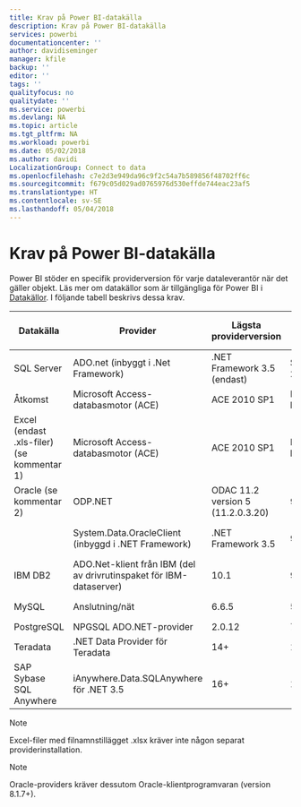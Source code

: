 ```yaml
---
title: Krav på Power BI-datakälla
description: Krav på Power BI-datakälla
services: powerbi
documentationcenter: ''
author: davidiseminger
manager: kfile
backup: ''
editor: ''
tags: ''
qualityfocus: no
qualitydate: ''
ms.service: powerbi
ms.devlang: NA
ms.topic: article
ms.tgt_pltfrm: NA
ms.workload: powerbi
ms.date: 05/02/2018
ms.author: davidi
LocalizationGroup: Connect to data
ms.openlocfilehash: c7e2d3e949da96c9f2c54a7b589856f48702ff6c
ms.sourcegitcommit: f679c05d029ad0765976d530effde744eac23af5
ms.translationtype: HT
ms.contentlocale: sv-SE
ms.lasthandoff: 05/04/2018
---
```

# <a name="power-bi-data-source-prerequisites"></a>Krav på Power BI-datakälla
Power BI stöder en specifik providerversion för varje dataleverantör när det gäller objekt. Läs mer om datakällor som är tillgängliga för Power BI i [Datakällor](desktop-data-sources.md). I följande tabell beskrivs dessa krav.

| Datakälla | Provider | Lägsta providerversion | Lägsta version för datakälla | Datakällobjekt som stöds | Nedladdningslänk |
| --- | --- | --- | --- | --- | --- |
| SQL Server |ADO.net (inbyggt i .Net Framework) |.NET Framework 3.5 (endast) |SQL Server 2005+ |Tabeller/vyer, skalärfunktioner, tabellfunktioner |Ingår i .NET Framework 3.5 eller senare |
| Åtkomst |Microsoft Access-databasmotor (ACE) |ACE 2010 SP1 |Ingen begränsning |Tabeller/vyer |[Nedladdningslänk](http://go.microsoft.com/fwlink/?linkid=285987&clcid=0x409) |
| Excel (endast .xls-filer) (se kommentar 1) |Microsoft Access-databasmotor (ACE) |ACE 2010 SP1 |Ingen begränsning |Tabeller, blad |[Nedladdningslänk](http://go.microsoft.com/fwlink/?linkid=285987&clcid=0x409) |
| Oracle (se kommentar 2) |ODP.NET |ODAC 11.2 version 5 (11.2.0.3.20) |9.x+ |Tabeller/vyer |[Nedladdningslänk](http://go.microsoft.com/fwlink/?linkid=272376&clcid=0x409) |
| | System.Data.OracleClient (inbyggd i .NET Framework) |.NET Framework 3.5 |9.x+ |Tabeller/vyer |Ingår i .NET Framework 3.5 eller senare |
| IBM DB2 |ADO.Net-klient från IBM (del av drivrutinspaket för IBM-dataserver) |10.1 |9.1+ |Tabeller/vyer |[Nedladdningslänk](http://go.microsoft.com/fwlink/?linkid=274911&clcid=0x409) |
| MySQL |Anslutning/nät |6.6.5 |5.1 |Tabeller/vyer, skalärfunktioner |[Nedladdningslänk](http://go.microsoft.com/fwlink/?linkid=278885&clcid=0x409) |
| PostgreSQL |NPGSQL ADO.NET-provider |2.0.12 |7.4 |Tabeller/vyer |[Nedladdningslänk](http://go.microsoft.com/fwlink/?linkid=282716&clcid=0x409) |
| Teradata |.NET Data Provider för Teradata |14+ |12+ |Tabeller/vyer |[Nedladdningslänk](http://go.microsoft.com/fwlink/?linkid=278886&clcid=0x409) |
| SAP Sybase SQL Anywhere |iAnywhere.Data.SQLAnywhere för .NET 3.5 |16+ |16+ |Tabeller/vyer |[Nedladdningslänk](http://go.microsoft.com/fwlink/?linkid=324846) |

>[!NOTE]
>Excel-filer med filnamnstillägget .xlsx kräver inte någon separat providerinstallation.

>[!NOTE]
>Oracle-providers kräver dessutom Oracle-klientprogramvaran (version 8.1.7+).
> 
> 

